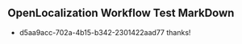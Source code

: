 ## OpenLocalization Workflow Test MarkDown
* d5aa9acc-702a-4b15-b342-2301422aad77 thanks!

<!--HONumber=Jul16_HO3-->


